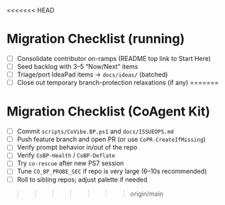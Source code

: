 <!-- status: stub; target: 150+ words -->
<!-- status: stub; target: 150+ words -->
<!-- status: stub; target: 150+ words -->
<!-- status: stub; target: 150+ words -->
<!-- status: stub; target: 150+ words -->
<!-- status: stub; target: 150+ words -->
<<<<<<< HEAD
# Migration Checklist (running)

- [ ] Consolidate contributor on-ramps (README top link to Start Here)
- [ ] Seed backlog with 3–5 “Now/Next” items
- [ ] Triage/port IdeaPad items → `docs/ideas/` (batched)
- [ ] Close out temporary branch-protection relaxations (if any)
=======
# Migration Checklist (CoAgent Kit)

- [ ] Commit `scripts/CoVibe.BP.ps1` and `docs/ISSUEOPS.md`
- [ ] Push feature branch and open PR (or use `CoPR-CreateIfMissing`)
- [ ] Verify prompt behavior in/out of the repo
- [ ] Verify `CoBP-Health` / `CoBP-Deflate`
- [ ] Try `co-rescue` after new PS7 session
- [ ] Tune `CO_BP_PROBE_SEC` if repo is very large (6–10s recommended)
- [ ] Roll to sibling repos; adjust palette if needed
>>>>>>> origin/main










